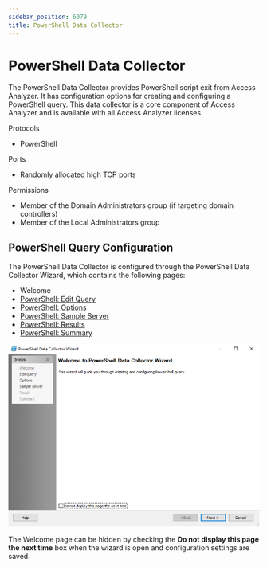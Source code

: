 ```yaml
---
sidebar_position: 6079
title: PowerShell Data Collector
---
```


# PowerShell Data Collector

The PowerShell Data Collector provides PowerShell script exit from Access Analyzer. It has configuration options for creating and configuring a PowerShell query. This data collector is a core component of Access Analyzer and is available with all Access Analyzer licenses.

Protocols

* PowerShell

Ports

* Randomly allocated high TCP ports

Permissions

* Member of the Domain Administrators group (if targeting domain controllers)
* Member of the Local Administrators group

## PowerShell Query Configuration

The PowerShell Data Collector is configured through the PowerShell Data Collector Wizard, which contains the following pages:

* Welcome
* [PowerShell: Edit Query](EditQuery "PowerShell: Edit Query")
* [PowerShell: Options](Options "PowerShell: Options")
* [PowerShell: Sample Server](SampleServer "PowerShell: Sample Server")
* [PowerShell: Results](Results "PowerShell: Results")
* [PowerShell: Summary](Summary "PowerShell: Summary")

![PowerShell Data Collector Wizard Welcome page](../../../../../../../static/images/AccessAnalyzer_12.0/Content/Resources/Images/EnterpriseAuditor/Admin/DataCollector/PowerShell/Welcome.png "PowerShell Data Collector Wizard Welcome page")

The Welcome page can be hidden by checking the **Do not display this page the next time** box when the wizard is open and configuration settings are saved.